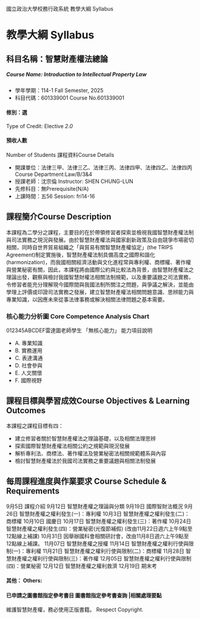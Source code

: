 國立政治大學校務行政系統 教學大綱 Syllabus
# 教學大綱 Syllabus
##  科目名稱：智慧財產權法總論
#####  Course Name: Introduction to Intellectual Property Law
  * 學年學期：114-1 Fall Semester, 2025 
  * 科目代碼：601339001 Course No.601339001
#### 修別：選
Type of Credit: Elective 
_2.0_
#### 預收人數
Number of Students
課程資料Course Details
  * 開課單位：法律三甲、法律三乙、法律三丙、法律四甲、法律四乙、法律四丙 Course Department:Law/B/3&4 
  * 授課老師：沈宗倫 Instructor: SHEN CHUNG-LUN 
  * 先修科目：無Prerequisite(N/A)
  * 上課時間：五56 Session: fri14-16
##  課程簡介Course Description
本課程為二學分之課程，主要目的在於帶領修習者探索並檢視我國智慧財產權法制與司法實務之現況與發展。由於智慧財產權法與國家創新政策及自由競爭市場密切相關，同時自世界貿易組織之「與貿易有關智慧財產權協定」(the TRIPS Agreement)制定實施後，智慧財產權法制具備高度之國際和諧化(harmonization)，而我國相關經濟活動與文化進程常與專利權、商標權、著作權與營業秘密有關，因此，本課程將由國際公約與比較法為背景，由智慧財產權法之理論出發，觀察與檢討我國智慧財權法相關法制規範，以及重要議題之司法實務，令修習者能充分理解現今國際間與我國法制所關注之問題，與爭議之解決，並能由學理上評價或印證司法實務之發展，建立智慧財產權法相關問題意識、思辨能力與專業知識，以因應未來從事法律事務或解決相關法律問題之基本需要。
###  核心能力分析圖 Core Competence Analysis Chart
012345ABCDEF雷達圖老師學生
「無核心能力」 
能力項目說明
  * A. 專業知識
  * B. 實務運用
  * C. 表達溝通
  * D. 社會參與
  * E. 人文關懷
  * F. 國際視野
##  課程目標與學習成效Course Objectives & Learning Outcomes 
本課程之課程目標有四：
  * 建立修習者關於智慧財產權法之理論基礎，以及相關法理思辨
  * 探索國際智慧財產權法相關公約之規範與現況發展
  * 解析專利法、商標法、著作權法及營業秘密法相關規範體系與內容
  * 檢討智慧財產權法於我國司法實務之重要議題與相關法制發展
##  每周課程進度與作業要求 Course Schedule & Requirements
9月5日 課程介紹
9月12日 智慧財產權之理論與分類
9月19日 國際智財法概況
9月26日 智慧財產權之權利發生(一)：專利權
10月3日 智慧財產權之權利發生(二)：商標權
10月10日 國慶日
10月17日 智慧財產權之權利發生(三)：著作權
10月24日 智慧財產權之權利發生(四)：營業秘密(光復節補假) (改由11月22日週六上午9點至12點線上補課)
10月31日 因舉辦國科會相關研討會，改由11月8日週六上午9點至12點線上補課。
11月07日 智慧財產權之授權
11月14日 智慧財產權之權利行使與限制(一)：專利權
11月21日 智慧財產權之權利行使與限制(二)：商標權
11月28日 智慧財產權之權利行使與限制(三)：著作權
12月05日 智慧財產權之權利行使與限制(四)：營業秘密
12月12日 智慧財產權之權利救濟
12月19日 期末考
####  其他： Others:
####  已申請之圖書館指定參考書目  圖書館指定參考書查詢 |相關處理要點
維護智慧財產權，務必使用正版書籍。 Respect Copyright.